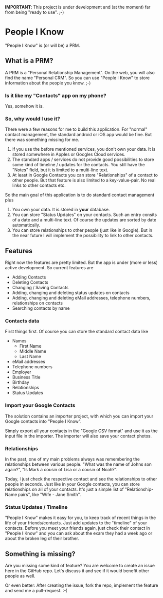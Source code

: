 **IMPORTANT**: This project is under development and (at the moment) far from being "ready to use". ;-)

# People I Know
"People I Know" is (or will be)  a PRM.

## What is a PRM?
A PRM is a "Personal Relationship Management". On the web, you will also find the name "Personal CRM".
So you can use "People I Know" to store information about the people you know. ;-)

### Is it like my "Contacts" app on my phone?
Yes, somehow it is.

### So, why would I use it?
There were a few reasons for me to build this application. For "normal" contact management, the standard android or iOS app would be fine. But there was something missing for me.

1. If you use the before mentioned services, you don't own your data. It is stored somewhere in Apples or Googles Cloud services.
2. The standard apps / services do not provide good possibilities to store some kind of timeline / updates for the contacts. You still have the "Notes" field, but it is limited to a multi-line text.
3. At least in Google Contacts you can store "Relationships" of a contact to other people. But that feature is also limited to a key-value-pair. No real links to other contacts etc.

So the main goal of this application is to do standard contact management plus

1. You own your data. It is stored in **your** database.
2. You can store "Status Updates" on your contacts. Such an entry consits of a date and a multi-line text. Of course the updates are sorted by date automatically.
3. You can store relationships to other people (just like in Google). But in the near future I will implement the possibility to link to other contacts.

## Features
Right now the features are pretty limited. But the app is under (more or less) active development.
So current features are
* Adding Contacts
* Deleting Contacts
* Changing / Saving Contacts
* Adding, changing and deleting status updates on contacts
* Adding, changing and deleting eMail addresses, telephone numbers, relationships on contacts
* Searching contacts by name

### Contacts data
First things first. Of course you can store the standard contact data like
* Names
  * First Name
  * Middle Name
  * Last Name
* eMail addresses
* Telephone numbers
* Employer
* Business Title
* Birthday
* Relationships
* Status Updates

### Import your Google Contacts
The solution contains an importer project, with which you can import your Google contacts into "People I Know".

Simply export all your contacts in the "Google CSV format" and use it as the input file in the importer.
The importer will also save your contact photos.

### Relationships
In the past, one of my main problems always was remembering the relationships between various people.
"What was the name of Johns son again?", "Is Mark a cousin of Lisa or a cousin of Noah?".

Today, I just check the respective contact and see the relationships to other people in seconds.
Just like in your Google contacts, you can store relationships on all of your contacts.
It's just a simple list of "Relationship-Name pairs", like "Wife - Jane Smith".

### Status Updates / Timeline
"People I Know" makes it easy for you, to keep track of recent things in the life of your friends/contacts.
Just add updates to the "timeline" of your contacts. Before you meet your friends again, just check their
contact in "People I Know" and you can ask about the exam they had a week ago or about the broken leg of their brother.

## Something is missing?
Are you missing some kind of feature? You are welcome to create an issue here in the GitHub repo. Let's discuss it and see if it would benefit other people as well.

Or even better: After creating the issue, fork the repo, implement the feature and send me a pull-request. :-)